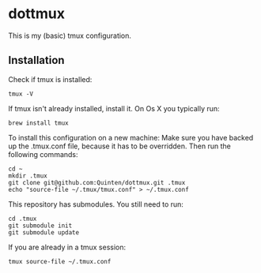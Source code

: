 # dottmux

This is my (basic) tmux configuration.

## Installation

Check if tmux is installed:

    tmux -V 

If tmux isn't already installed, install it.
On Os X you typically run:

    brew install tmux

To install this configuration on a new machine:
Make sure you have backed up the .tmux.conf file, because it has to be overridden.
Then run the following commands:

    cd ~
    mkdir .tmux
    git clone git@github.com:Quinten/dottmux.git .tmux
    echo "source-file ~/.tmux/tmux.conf" > ~/.tmux.conf

This repository has submodules. You still need to run:

    cd .tmux
    git submodule init
    git submodule update

If you are already in a tmux session:

    tmux source-file ~/.tmux.conf




